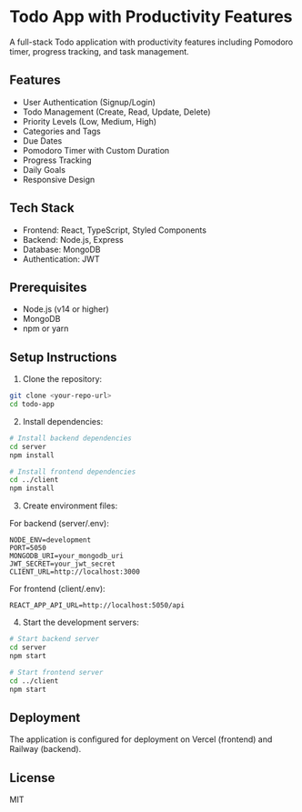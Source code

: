 # Todo App with Productivity Features

A full-stack Todo application with productivity features including Pomodoro timer, progress tracking, and task management.

## Features

- User Authentication (Signup/Login)
- Todo Management (Create, Read, Update, Delete)
- Priority Levels (Low, Medium, High)
- Categories and Tags
- Due Dates
- Pomodoro Timer with Custom Duration
- Progress Tracking
- Daily Goals
- Responsive Design

## Tech Stack

- Frontend: React, TypeScript, Styled Components
- Backend: Node.js, Express
- Database: MongoDB
- Authentication: JWT

## Prerequisites

- Node.js (v14 or higher)
- MongoDB
- npm or yarn

## Setup Instructions

1. Clone the repository:
```bash
git clone <your-repo-url>
cd todo-app
```

2. Install dependencies:
```bash
# Install backend dependencies
cd server
npm install

# Install frontend dependencies
cd ../client
npm install
```

3. Create environment files:

For backend (server/.env):
```
NODE_ENV=development
PORT=5050
MONGODB_URI=your_mongodb_uri
JWT_SECRET=your_jwt_secret
CLIENT_URL=http://localhost:3000
```

For frontend (client/.env):
```
REACT_APP_API_URL=http://localhost:5050/api
```

4. Start the development servers:

```bash
# Start backend server
cd server
npm start

# Start frontend server
cd ../client
npm start
```

## Deployment

The application is configured for deployment on Vercel (frontend) and Railway (backend).

## License

MIT 